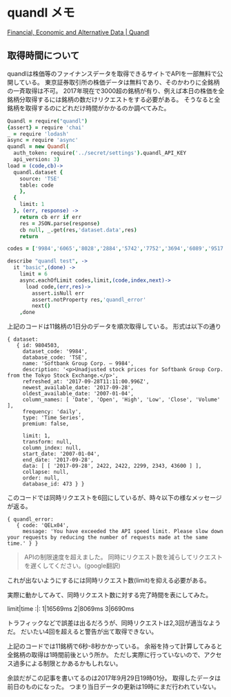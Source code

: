 # quandl メモ
[Financial, Economic and Alternative Data \| Quandl](https://www.quandl.com/)

## 取得時間について

quandlは株価等のファイナンスデータを取得できるサイトでAPIを一部無料で公開している。
東京証券取引所の株価データは無料であり、そのかわりに全銘柄の一斉取得は不可。
2017年現在で3000超の銘柄が有り、例えば本日の株価を全銘柄分取得するには銘柄の数だけリクエストをする必要がある。
そうなると全銘柄を取得するのにどれだけ時間がかかるのか調べてみた。

```coffee
Quandl = require("quandl")
{assert} = require 'chai'
_ = require 'lodash'
async = require 'async'
quandl = new Quandl(
  auth_token: require('../secret/settings').quandl_API_KEY
  api_version: 3)
load = (code,cb)->
  quandl.dataset {
    source: 'TSE'
    table: code
    },
  {
    limit: 1
  }, (err, response) ->
    return cb err if err
    res = JSON.parse(response)
    cb null, _.get(res,'dataset.data',res)
    return

codes = ['9984','6065','8028','2884','5742','7752','3694','6089','9517','5344','7187']

describe "quandl test", ->
  it "basic",(done) ->
    limit = 6
    async.eachOfLimit codes,limit,(code,index,next)->
      load code,(err,res)->
        assert.isNull err
        assert.notProperty res,'quandl_error'
        next()
    ,done

```
上記のコードは11銘柄の1日分のデータを順次取得している。
形式は以下の通り

```
{ dataset:
   { id: 9804503,
     dataset_code: '9984',
     database_code: 'TSE',
     name: 'Softbank Group Corp. — 9984',
     description: '<p>Unadjusted stock prices for Softbank Group Corp. from the Tokyo Stock Exchange.</p>',
     refreshed_at: '2017-09-28T11:11:00.996Z',
     newest_available_date: '2017-09-28',
     oldest_available_date: '2007-01-04',
     column_names: [ 'Date', 'Open', 'High', 'Low', 'Close', 'Volume' ],
     frequency: 'daily',
     type: 'Time Series',
     premium: false,

     limit: 1,
     transform: null,
     column_index: null,
     start_date: '2007-01-04',
     end_date: '2017-09-28',
     data: [ [ '2017-09-28', 2422, 2422, 2299, 2343, 43600 ] ],
     collapse: null,
     order: null,
     database_id: 473 } }
```
 このコードでは同時リクエストを6回にしているが、時々以下の様なメッセージが返る。

```
{ quandl_error:
   { code: 'QELx04',
     message: 'You have exceeded the API speed limit. Please slow down your requests by reducing the number of requests made at the same time.' } }
```
> APIの制限速度を超えました。 同時にリクエスト数を減らしてリクエストを遅くしてください。(google翻訳)

これが出ないようにするには同時リクエスト数(limit)を抑える必要がある。


実際に動かしてみて、同時リクエスト数に対する完了時間を表にしてみた。

limit|time
:|:
1|16569ms
2|8069ms
3|6690ms

トラフィックなどで誤差は出るだろうが、同時リクエストは2,3回が適当なようだ。
だいたい4回を超えると警告が出て取得できない。

上記のコードでは11銘柄で6秒-8秒かかっている。
余裕を持って計算してみると全銘柄の取得は1時間前後という所か。
ただし実際に行っていないので、アクセス過多による制限とかあるかもしれない。



余談だがこの記事を書いてるのは2017年9月29日19時01分。
取得したデータは前日のものになった。
つまり当日データの更新は19時にまだ行われていない。
